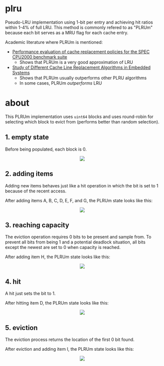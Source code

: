 # plru

Pseudo-LRU implementation using 1-bit per entry and achieving hit ratios within
1-4% of full LRU. This method is commonly refered to as "PLRUm" because each bit
serves as a MRU flag for each cache entry.

Academic literature where PLRUm is mentioned:

* [Performance evaluation of cache replacement policies for the SPEC CPU2000 benchmark suite](https://dl.acm.org/citation.cfm?id=986601)
    * Shows that PLRUm is a very good approximation of LRU
* [Study of Different Cache Line Replacement Algorithms in Embedded Systems](https://people.kth.se/~ingo/MasterThesis/ThesisDamienGille2007.pdf)
    * Shows that PLRUm usually outperforms other PLRU algorithms
    * In some cases, PLRUm *outperforms* LRU

# about

This PLRUm implementation uses `uint64` blocks and uses round-robin for
selecting which block to evict from (performs better than random selection).

## 1. empty state

Before being populated, each block is 0.

<p align="center">
    <img src="https://karlmcguire.com/images/plru_1.svg">
</p>

## 2. adding items

Adding new items behaves just like a hit operation in which the bit is set to 1
because of the recent access.

After adding items A, B, C, D, E, F, and G, the PLRUm state looks like this:

<p align="center">
    <img src="https://karlmcguire.com/images/plru_2.svg">
</p>

## 3. reaching capacity

The eviction operation requires 0 bits to be present and sample from. To
prevent all bits from being 1 and a potential deadlock situation, all bits
except the newest are set to 0 when capacity is reached.

After adding item H, the PLRUm state looks like this:

<p align="center">
    <img src="https://karlmcguire.com/images/plru_3.svg">
</p>

## 4. hit

A hit just sets the bit to 1.

After hitting item D, the PLRUm state looks like this:

<p align="center">
    <img src="https://karlmcguire.com/images/plru_5.svg">
</p>

## 5. eviction

The eviction process returns the location of the first 0 bit found.

After eviction and adding item I, the PLRUm state looks like this:

<p align="center">
    <img src="https://karlmcguire.com/images/plru_6.svg">
</p>
